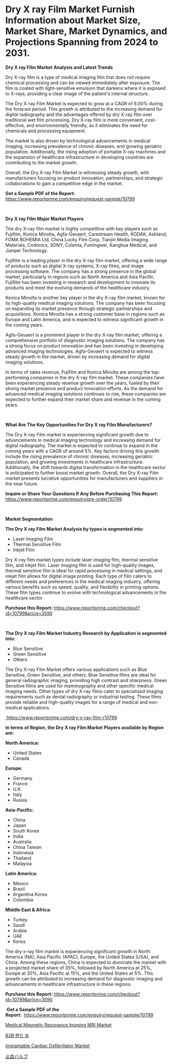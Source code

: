 <p><h1>Dry X ray Film Market Furnish Information about Market Size, Market Share, Market Dynamics, and Projections Spanning from 2024 to 2031.</h1></p><p><strong>Dry X ray Film Market Analysis and Latest Trends</strong></p>
<p><p>Dry X-ray film is a type of medical imaging film that does not require chemical processing and can be viewed immediately after exposure. The film is coated with light-sensitive emulsion that darkens where it is exposed to X-rays, providing a clear image of the patient's internal structure.</p><p>The Dry X-ray Film Market is expected to grow at a CAGR of 6.00% during the forecast period. This growth is attributed to the increasing demand for digital radiography and the advantages offered by dry X-ray film over traditional wet film processing. Dry X-ray film is more convenient, cost-effective, and environmentally friendly, as it eliminates the need for chemicals and processing equipment.</p><p>The market is also driven by technological advancements in medical imaging, increasing prevalence of chronic diseases, and growing geriatric population. Additionally, the rising adoption of portable X-ray machines and the expansion of healthcare infrastructure in developing countries are contributing to the market growth.</p><p>Overall, the Dry X-ray Film Market is witnessing steady growth, with manufacturers focusing on product innovation, partnerships, and strategic collaborations to gain a competitive edge in the market.</p></p>
<p><strong>Get a Sample PDF of the Report:&nbsp;</strong> <a href="https://www.reportprime.com/enquiry/request-sample/10799">https://www.reportprime.com/enquiry/request-sample/10799</a></p>
<p>&nbsp;</p>
<p><strong>Dry X ray Film Major Market Players</strong></p>
<p><p>The dry X-ray film market is highly competitive with key players such as Fujifilm, Konica Minolta, Agfa-Gevaert, Carestream Health, KODAK, Ashland, FOMA BOHEMIA Ltd, China Lucky Film Corp, Tianjin Media Imaging Materials, Codonics, SONY, Colenta, Fumingwei, Kanghua Medical, and Jianpei Technology.</p><p>Fujifilm is a leading player in the dry X-ray film market, offering a wide range of products such as digital X-ray systems, X-ray films, and image processing software. The company has a strong presence in the global market, particularly in regions such as North America and Asia Pacific. Fujifilm has been investing in research and development to innovate its products and meet the evolving demands of the healthcare industry.</p><p>Konica Minolta is another key player in the dry X-ray film market, known for its high-quality medical imaging solutions. The company has been focusing on expanding its market presence through strategic partnerships and acquisitions. Konica Minolta has a strong customer base in regions such as Europe and Latin America, and is expected to witness significant growth in the coming years.</p><p>Agfa-Gevaert is a prominent player in the dry X-ray film market, offering a comprehensive portfolio of diagnostic imaging solutions. The company has a strong focus on product innovation and has been investing in developing advanced imaging technologies. Agfa-Gevaert is expected to witness steady growth in the market, driven by increasing demand for digital imaging solutions.</p><p>In terms of sales revenue, Fujifilm and Konica Minolta are among the top-performing companies in the dry X-ray film market. These companies have been experiencing steady revenue growth over the years, fueled by their strong market presence and product innovation efforts. As the demand for advanced medical imaging solutions continues to rise, these companies are expected to further expand their market share and revenue in the coming years.</p></p>
<p>&nbsp;</p>
<p><strong>What Are The Key Opportunities For Dry X ray Film Manufacturers?</strong></p>
<p><p>The Dry X-ray Film market is experiencing significant growth due to advancements in medical imaging technology and increasing demand for digital radiography. The market is expected to continue to expand in the coming years with a CAGR of around 5%. Key factors driving this growth include the rising prevalence of chronic diseases, increasing geriatric population, and growing investments in healthcare infrastructure. Additionally, the shift towards digital transformation in the healthcare sector is anticipated to further boost market growth. Overall, the Dry X-ray Film market presents lucrative opportunities for manufacturers and suppliers in the near future.</p></p>
<p><strong>Inquire or Share Your Questions If Any Before Purchasing This Report:</strong> <a href="https://www.reportprime.com/enquiry/pre-order/10799">https://www.reportprime.com/enquiry/pre-order/10799</a></p>
<p>&nbsp;</p>
<p><strong>Market Segmentation</strong></p>
<p><strong>The Dry X ray Film Market Analysis by types is segmented into:</strong></p>
<p><ul><li>Laser Imaging Film</li><li>Thermal Sensitive Film</li><li>Inkjet Film</li></ul></p>
<p><p>Dry X-ray film market types include laser imaging film, thermal sensitive film, and inkjet film. Laser imaging film is used for high-quality images, thermal sensitive film is ideal for rapid processing in medical settings, and inkjet film allows for digital image printing. Each type of film caters to different needs and preferences in the medical imaging industry, offering various benefits such as speed, quality, and flexibility in printing options. These film types continue to evolve with technological advancements in the healthcare sector.</p></p>
<p><strong>Purchase this Report:&nbsp;</strong><a href="https://www.reportprime.com/checkout?id=10799&price=3590">https://www.reportprime.com/checkout?id=10799&price=3590</a></p>
<p>&nbsp;</p>
<p><strong>The Dry X ray Film Market Industry Research by Application is segmented into:</strong></p>
<p><ul><li>Blue Sensitive</li><li>Green Sensitive</li><li>Others</li></ul></p>
<p><p>The Dry X-ray Film Market offers various applications such as Blue Sensitive, Green Sensitive, and others. Blue Sensitive films are ideal for general radiographic imaging, providing high contrast and sharpness. Green Sensitive films are used for mammography and other specific medical imaging needs. Other types of dry X-ray films cater to specialized imaging requirements such as dental radiography or industrial testing. These films provide reliable and high-quality images for a range of medical and non-medical applications.</p></p>
<p><a href="https://www.reportprime.com/dry-x-ray-film-r10799">&nbsp;https://www.reportprime.com/dry-x-ray-film-r10799</a></p>
<p><strong>In terms of Region, the Dry X ray Film Market Players available by Region are:</strong></p>
<p>
    <p> <strong> North America: </strong>
        <ul>
            <li>United States</li>
            <li>Canada</li>
        </ul>
        </p> 
    <p> <strong> Europe: </strong>
        <ul>
            <li>Germany</li>
            <li>France</li>
            <li>U.K.</li>
            <li>Italy</li>
            <li>Russia</li>
        </ul>
        </p> 
    <p> <strong> Asia-Pacific: </strong>
        <ul>
            <li>China</li>
            <li>Japan</li>
            <li>South Korea</li>
            <li>India</li>
            <li>Australia</li>
            <li>China Taiwan</li>
            <li>Indonesia</li>
            <li>Thailand</li>
            <li>Malaysia</li>
        </ul>
        </p> 
    <p> <strong> Latin America: </strong>
        <ul>
            <li>Mexico</li>
            <li>Brazil</li>
            <li>Argentina Korea</li>
            <li>Colombia</li>
        </ul>
        </p> 
    <p> <strong> Middle East & Africa: </strong>
        <ul>
            <li>Turkey</li>
            <li>Saudi</li>
            <li>Arabia</li>
            <li>UAE</li>
            <li>Korea</li>
        </ul>
    </p>
    </p>
<p><p>The dry x-ray film market is experiencing significant growth in North America (NA), Asia Pacific (APAC), Europe, the United States (USA), and China. Among these regions, China is expected to dominate the market with a projected market share of 35%, followed by North America at 25%, Europe at 20%, Asia Pacific at 15%, and the United States at 5%. This growth can be attributed to increasing demand for diagnostic imaging and advancements in healthcare infrastructure in these regions.</p></p>
<p><strong>Purchase this Report: </strong><a href="https://www.reportprime.com/checkout?id=10799&price=3590">https://www.reportprime.com/checkout?id=10799&price=3590</a></p>
<p>&nbsp;<strong>Get a Sample PDF of the Report:&nbsp;&nbsp;</strong><a href="https://www.reportprime.com/enquiry/request-sample/10799">https://www.reportprime.com/enquiry/request-sample/10799</a></p>
<p><strong></strong></p>
<p><p><a href="https://github.com/tamvrosiya/Market-Research-Report-List-5/blob/main/medical-magnetic-resonance-imaging-mri-market.md">Medical Magnetic Resonance Imaging MRI Market</a></p><p><a href="https://github.com/apple8975768/Market-Research-Report-List-1/blob/main/3526360122355.md">B2B 핸드 솝</a></p><p><a href="https://github.com/changoleonlaverguenzanoexiste/Market-Research-Report-List-4/blob/main/implantable-cardiac-defibrillator-market.md">Implantable Cardiac Defibrillator Market</a></p><p><a href="https://github.com/CarlieShields/Market-Research-Report-List-2/blob/main/828582099913.md">止血バルブ</a></p></p>